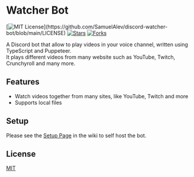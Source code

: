 # Watcher Bot

[![MIT License](https://img.shields.io/apm/l/atomic-design-ui.svg?)](https://github.com/SamuelAlev/discord-watcher-bot/blob/main/LICENSE)
[![Stars](https://img.shields.io/github/stars/SamuelAlev/discord-watcher-bot)](https://github.com/SamuelAlev/discord-watcher-bot/stargazers)
[![Forks](https://img.shields.io/github/forks/SamuelAlev/discord-watcher-bot)](https://github.com/SamuelAlev/discord-watcher-bot/network/members)

A Discord bot that allow to play videos in your voice channel, written using TypeScript and Puppeteer.  
It plays different videos from many website such as YouTube, Twitch, Crunchyroll and many more.


## Features

- Watch videos together from many sites, like YouTube, Twitch and more
- Supports local files

  
## Setup 

Please see the [Setup Page](https://github.com/SamuelAlev/discord-watcher-bot/wiki/Setup) in the wiki to self host the bot.
    
## License

[MIT](https://choosealicense.com/licenses/mit/)
